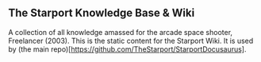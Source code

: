 ## The Starport Knowledge Base & Wiki
A collection of all knowledge amassed for the arcade space shooter, Freelancer (2003). This is the static content for the Starport Wiki. It is used by (the main repo)[https://github.com/TheStarport/StarportDocusaurus].